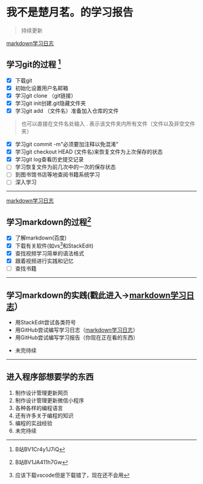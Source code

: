 # 我不是楚月茗。的学习报告

> 持续更新

[markdown学习日志](https://github.com/Name-eee/Name-eee/tree/main "学习时的随手练，戳此处进入")

## 学习git的过程 [^method1]
- [x] 下载git
- [x] 初始化设置用户名邮箱
- [x] 学习git clone （git链接）
- [x] 学习git init创建.git隐藏文件夹
- [x] 学习git add （文件名）准备加入仓库的文件
> 也可以直接在文件名处输入 . 表示该文件夹内所有文件（文件以及非空文件夹）
- [x] 学习git commit -m"必须要加注释以免混淆"
- [x] 学习git checkout HEAD (文件名)来恢复文件为上次保存的状态
- [x] 学习git log查看历史提交记录
- [ ] 学习恢复文件为前几次中的一次的保存状态
- [ ] 到图书馆书店等地查阅书籍系统学习
- [ ] 深入学习

---
[markdown学习日志][m]

[m]:https://github.com/Name-eee/Name-eee/tree/main "学习时的随手练，戳此处进入"

## 学习markdown的过程[^method2]
- [x] 了解markdown(百度)
- [x] 下载有关软件(如vs[^tip]和StackEdit)
- [x] 查找视频学习简单的语法格式
- [x] 跟着视频进行实践和记忆
- [ ] 查找书籍

---

## 学习markdown的实践(戳此进入->[markdown学习日志][m]）
* 用StackEdit尝试各类符号
* 用GitHub尝试编写学习日志（[markdown学习日志][m]）
* 用GitHub尝试编写学习报告（你现在正在看的东西）
- 未完待续

---

## 进入程序部想要学的东西
1. 制作设计管理更新网页
2. 制作设计管理更新微信小程序
3. 各种各样的编程语言
4. 还有许多关于编程的知识
5. 编程的实战经验
6. 未完待续

[^method1]:B站BV1Cr4y1J7iQ
[^method2]:B站BV1JA411h7Gw
[^tip]:应该下载vscode但是下载错了，现在还不会用
